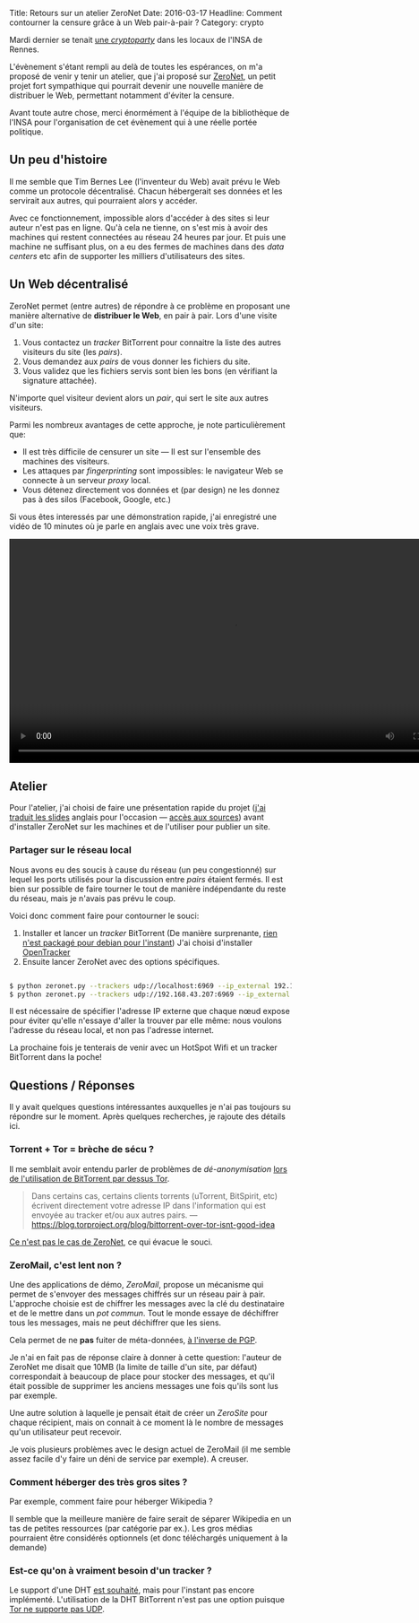 Title: Retours sur un atelier ZeroNet
Date: 2016-03-17
Headline: Comment contourner la censure grâce à un Web pair-à-pair ?
Category: crypto

Mardi dernier se tenait [une *cryptoparty*](http://biblio.insa-rennes.fr/crypto) dans les locaux de l'INSA de Rennes.

L'évènement s'étant rempli au delà de toutes les espérances, on m'a proposé de
venir y tenir un atelier, que j'ai proposé sur [ZeroNet](https://zeronet.io), un
petit projet fort sympathique qui pourrait devenir une nouvelle manière de
distribuer le Web, permettant notamment d'éviter la censure.

Avant toute autre chose, merci énormément à l'équipe de la bibliothèque de
l'INSA pour l'organisation de cet évènement qui à une réelle portée politique.

## Un peu d'histoire

Il me semble que Tim Bernes Lee (l'inventeur du Web) avait prévu le Web comme un
protocole décentralisé. Chacun hébergerait ses données et les servirait aux
autres, qui pourraient alors y accéder.

Avec ce fonctionnement, impossible alors d'accéder à des sites si leur auteur
n'est pas en ligne. Qu'à cela ne tienne, on s'est mis à avoir des machines qui
restent connectées au réseau 24 heures par jour. Et puis une machine ne
suffisant plus, on a eu des fermes de machines dans des *data centers* etc afin
de supporter les milliers d'utilisateurs des sites.

## Un Web décentralisé

ZeroNet permet (entre autres) de répondre à ce problème en proposant une manière alternative de **distribuer le Web**, en pair à pair. Lors d'une visite d'un site:

1. Vous contactez un *tracker* BitTorrent pour connaitre la liste des autres
   visiteurs du site (les *pairs*).
2. Vous demandez aux *pairs* de vous donner les fichiers du site.
3. Vous validez que les fichiers servis sont bien les bons (en vérifiant la
   signature attachée).

N'importe quel visiteur devient alors un *pair*, qui sert le site aux autres
visiteurs.

Parmi les nombreux avantages de cette approche, je note particulièrement que:

- Il est très difficile de censurer un site — Il est sur l'ensemble des machines
  des visiteurs.
- Les attaques par *fingerprinting* sont impossibles: le navigateur Web se
  connecte à un serveur *proxy* local.
- Vous détenez directement vos données et (par design) ne les donnez pas à des
  silos (Facebook, Google, etc.)

Si vous êtes interessés par une démonstration rapide, j'ai enregistré une vidéo
de 10 minutes où je parle en anglais avec une voix très grave.

<video controls="" src="http://alexis.notmyidea.org/zeronet.webm" width=800></video>

## Atelier

Pour l'atelier, j'ai choisi de faire une présentation rapide du projet ([j'ai
traduit les slides]({filename}/static/zeronet-presentation-fr.pdf) anglais
pour l'occasion — [accès aux sources](https://docs.google.com/presentation/d/158C_-V1ueNaaKHMBMBgGOVhunb9xrXzB3hC_g1N53c0/edit?usp=sharing))
avant d'installer ZeroNet sur les machines et de l'utiliser pour publier un
site.

### Partager sur le réseau local

Nous avons eu des soucis à cause du réseau (un peu congestionné) sur lequel
les ports utilisés pour la discussion entre *pairs* étaient fermés. Il est bien
sur possible de faire tourner le tout de manière indépendante du reste du réseau,
mais je n'avais pas prévu le coup.

Voici donc comment faire pour contourner le souci:

1. Installer et lancer un *tracker* BitTorrent (De manière surprenante,
   [rien n'est packagé pour debian pour l'instant](https://bugs.debian.org/cgi-bin/bugreport.cgi?bug=685575))
   J'ai choisi d'installer [OpenTracker](http://erdgeist.org/arts/software/opentracker/#build-instructions)
2. Ensuite lancer ZeroNet avec des options spécifiques.

```bash

$ python zeronet.py --trackers udp://localhost:6969 --ip_external 192.168.43.207
$ python zeronet.py --trackers udp://192.168.43.207:6969 --ip_external 192.168.43.172
```

Il est nécessaire de spécifier l'adresse IP externe que chaque nœud expose pour
éviter qu'elle n'essaye d'aller la trouver par elle même: nous voulons l'adresse
du réseau local, et non pas l'adresse internet.

La prochaine fois je tenterais de venir avec un HotSpot Wifi et un tracker
BitTorrent dans la poche!

## Questions / Réponses

Il y avait quelques questions intéressantes auxquelles je n'ai pas toujours su
répondre sur le moment. Après quelques recherches, je rajoute des détails ici.

### Torrent + Tor = brèche de sécu ?

Il me semblait avoir entendu parler de problèmes de *dé-anonymisation*
[lors de l'utilisation de BitTorrent par dessus Tor](https://hal.inria.fr/file/index/docid/471556/filename/TorBT.pdf).

> Dans certains cas, certains clients torrents (uTorrent, BitSpirit, etc)
> écrivent directement votre adresse IP dans l'information qui est envoyée
> au tracker et/ou aux autres pairs.
> — https://blog.torproject.org/blog/bittorrent-over-tor-isnt-good-idea

[Ce n'est pas le cas de ZeroNet](https://github.com/HelloZeroNet/ZeroNet/issues/274), ce qui évacue le souci.

### ZeroMail, c'est lent non ?

Une des applications de démo, *ZeroMail*, propose un mécanisme qui permet de
s'envoyer des messages chiffrés sur un réseau pair à pair. L'approche choisie
est de chiffrer les messages avec la clé du destinataire et de le mettre dans
un *pot commun*. Tout le monde essaye de déchiffrer tous les messages, mais ne
peut déchiffrer que les siens.

Cela permet de ne **pas** fuiter de méta-données, [à l'inverse de PGP]({filename}../crypto/2015.05.pgp-problemes.rst).

Je n'ai en fait pas de réponse claire à donner à cette question: l'auteur de
ZeroNet me disait que 10MB (la limite de taille d'un site, par défaut)
correspondait à beaucoup de place pour stocker des messages, et qu'il était
possible de supprimer les anciens messages une fois qu'ils sont lus par exemple.

Une autre solution à laquelle je pensait était de créer un *ZeroSite* pour
chaque récipient, mais on connait à ce moment là le nombre de messages qu'un
utilisateur peut recevoir.

Je vois plusieurs problèmes avec le design actuel de ZeroMail (il me semble
assez facile d'y faire un déni de service par exemple). A creuser.

### Comment héberger des très gros sites ?

Par exemple, comment faire pour héberger Wikipedia ?

Il semble que la meilleure manière de faire serait de séparer Wikipedia en
un tas de petites ressources (par catégorie par ex.). Les gros médias pourraient
être considérés optionnels (et donc téléchargés uniquement à la demande)

### Est-ce qu'on à vraiment besoin d'un tracker ?

Le support d'une DHT [est souhaité](https://github.com/HelloZeroNet/ZeroNet/issues/57),
mais pour l'instant pas encore implémenté. L'utilisation de la DHT BitTorrent
n'est pas une option puisque [Tor ne supporte pas UDP](https://github.com/HelloZeroNet/ZeroNet/issues/57).
